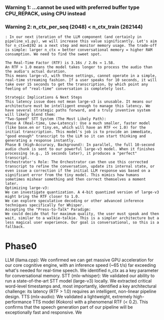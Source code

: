 ### Warning 1: ...cannot be used with preferred buffer type CPU_REPACK, using CPU instead

### Warning 2: n_ctx_per_seq (2048) < n_ctx_train (262144)

````
: In our next iteration of the LLM component (and certainly in pipeline_v1.py), we will increase this value significantly. Let's aim for n_ctx=8192 as a next step and monitor memory usage. The trade-off is simple: larger n_ctx = better conversational memory = higher RAM consumption. We need to find the sweet spot.
````

````
The Real-Time Factor (RTF) is 3.16s / 2.0s ≈ 1.58.
An RTF > 1.0 means the model takes longer to process the audio than the audio's actual duration.
This means large-v3, with these settings, cannot operate in a simple, real-time streaming fashion. If a user speaks for 10 seconds, it will take over 15 seconds to get the transcription, by which point any feeling of "real-time" conversation is completely lost.
````

````
Strategic Implications & Next Steps
This latency issue does not mean large-v3 is unusable. It means our architecture must be intelligent enough to manage this latency. We have several strategic paths forward, and a truly inventive system will likely blend them:
"Two-Speed" STT System (The Most Likely Path):
Phase A (Real-time, Low-Latency): Use a much smaller, faster model (like base.en or tiny.en, which will have an RTF << 1.0) for the initial transcription. This model's job is to provide an immediate, "good enough" transcript to the LLM so it can start thinking and generating a response instantly.
Phase B (High-Accuracy, Background): In parallel, the full 10-second audio chunk is sent to our powerful large-v3 model. When it finishes processing (e.g., 15 seconds later), it produces a "perfect" transcript.
Orchestrator's Role: The Orchestrator can then use this corrected transcript to refine the conversation, update its internal state, or even issue a correction if the initial LLM response was based on a significant error from the tiny model. This mimics how humans sometimes mishear something and then correct themselves a moment later.
Optimizing large-v3:
We can investigate quantization. A 4-bit quantized version of large-v3 might bring the RTF closer to 1.0.
We can explore speculative decoding or other advanced inference techniques specifically for Whisper.
Accepting the "Press-to-Talk" Paradigm:
We could decide that for maximum quality, the user must speak and then wait, similar to a walkie-talkie. This is a simpler architecture but a less magical user experience. Our goal is conversational, so this is a fallback.
````
# Phase0
LLM (llama.cpp): We confirmed we can get massive GPU acceleration for our core cognitive engine, with an inference speed (~65 t/s) far exceeding what's needed for real-time speech. We identified n_ctx as a key parameter for conversational memory.
STT (mlx-whisper): We validated our ability to run a state-of-the-art STT model (large-v3) locally. We extracted critical word-level timestamps and, most importantly, identified a key architectural challenge: its latency (RTF > 1.0) requires an intelligent, non-linear pipeline design.
TTS (mlx-audio): We validated a lightweight, extremely high-performance TTS model (Kokoro) with a phenomenal RTF (< 0.2). This confirms that the speech generation part of our pipeline will be exceptionally fast and responsive.
We